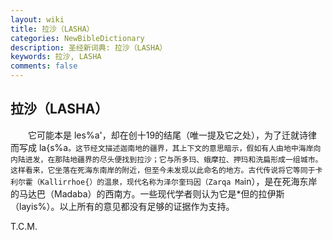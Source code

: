 ```yaml
---
layout: wiki
title: 拉沙（LASHA）
categories: NewBibleDictionary
description: 圣经新词典: 拉沙（LASHA）
keywords: 拉沙, LASHA
comments: false
---
```


## 拉沙（LASHA）

　　它可能本是 les%a'，却在创十19的结尾（唯一提及它之处），为了迁就诗律而写成 la{s%a`。这节经文描述迦南地的疆界，其上下文的意思暗示，假如有人由地中海岸向内陆进发，在那陆地疆界的尽头便找到拉沙；它与所多玛、蛾摩拉、押玛和洗扁形成一组城市。这样看来，它坐落在死海东南岸的附近，但至今未发现以此命名的地方。古代传说将它等同于卡利尔霍（Kallirrhoe{）的温泉，现代名称为泽尔奎玛因（Zarqa Ma`in），是在死海东岸的马达巴（Madaba）的西南方。一些现代学者则认为它是*但的拉伊斯（layis%）。以上所有的意见都没有足够的证据作为支持。

T.C.M.








